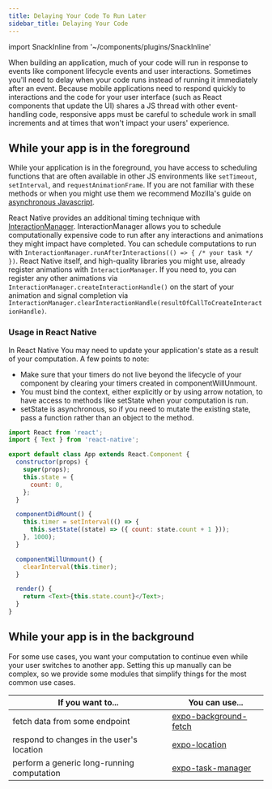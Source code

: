 ```yaml
---
title: Delaying Your Code To Run Later
sidebar_title: Delaying Your Code
---
```


import SnackInline from '~/components/plugins/SnackInline'

When building an application, much of your code will run in response to events like component lifecycle events and user interactions. Sometimes you'll need to delay when your code runs instead of running it immediately after an event. Because mobile applications need to respond quickly to interactions and the code for your user interface (such as React components that update the UI) shares a JS thread with other event-handling code, responsive apps must be careful to schedule work in small increments and at times that won't impact your users' experience.


## While your app is in the foreground
 While your application is in the foreground, you have access to scheduling functions that are often available in other JS environments like `setTimeout`, `setInterval`, and `requestAnimationFrame`. If you are not familiar with these methods or when you might use them we recommend Mozilla's guide on [asynchronous Javascript](https://developer.mozilla.org/en-US/docs/Learn/JavaScript/Asynchronous/Timeouts_and_intervals).

React Native provides an additional timing technique with [InteractionManager](https://reactnative.dev/docs/interactionmanager). InteractionManager allows you to schedule computationally expensive code to run after any interactions and animations they might impact have completed. You can schedule computations to run with `InteractionManager.runAfterInteractions(() => { /* your task */ })`. React Native itself, and high-quality libraries you might use, already register animations with `InteractionManager`. If you need to, you can register any other animations via `InteractionManager.createInteractionHandle()` on the start of your animation and signal completion via `InteractionManager.clearInteractionHandle(resultOfCallToCreateInteractionHandle)`.


### Usage in React Native

In React Native You may need to update your application's state as a result of your computation. A few points to note:
- Make sure that your timers do not live beyond the lifecycle of your component by clearing your timers created in componentWillUnmount.
- You must bind the context, either explicitly or by using arrow notation, to have access to methods like setState when your computation is run.
- setState is asynchronous, so if you need to mutate the existing state, pass a function rather than an object to the method.

<SnackInline>

<!-- prettier-ignore -->
```js
import React from 'react';
import { Text } from 'react-native';

export default class App extends React.Component {
  constructor(props) {
    super(props);
    this.state = {
      count: 0,
    };
  }

  componentDidMount() {
    this.timer = setInterval(() => {
      this.setState((state) => ({ count: state.count + 1 }));
    }, 1000);
  }

  componentWillUnmount() {
    clearInterval(this.timer);
  }

  render() {
    return <Text>{this.state.count}</Text>;
  }
}
```

</SnackInline>


## While your app is in the background

For some use cases, you want your computation to continue even while your user switches to another app. Setting this up manually can be complex, so we provide some modules that simplify things for the most common use cases.


| If you want to... | You can use... |
| ----------------------- | ----------- |
| fetch data from some endpoint          | [expo-background-fetch](https://docs.expo.io/versions/latest/sdk/background-fetch/) |
| respond to changes in the user's location           | [expo-location](https://docs.expo.io/versions/latest/sdk/location/) |
| perform a generic long-running computation   | [expo-task-manager](https://docs.expo.io/versions/latest/sdk/task-manager/) |
